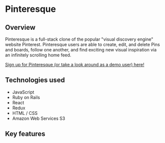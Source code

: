 # Pinteresque

## Overview
Pinteresque is a full-stack clone of the popular "visual discovery engine" website Pinterest. Pinteresque users are able to create, edit, and delete Pins and boards, follow one another, and find exciting new visual inspiration via an infinitely scrolling home feed.

[Sign up for Pinteresque (or take a look around as a demo user) here!](https://pinteresque.herokuapp.com/#/)

## Technologies used
* JavaScript
* Ruby on Rails
* React
* Redux
* HTML / CSS
* Amazon Web Services S3

## Key features
